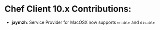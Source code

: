 <!---
This file is reset every time a new release is done. The contents of this file are for the currently unreleased version.

Example Contribution:
* **kalistec**: Improved file resource greatly.
-->
# Chef Client 10.x Contributions:

* **jaymzh**: Service Provider for MacOSX now supports `enable` and `disable`
